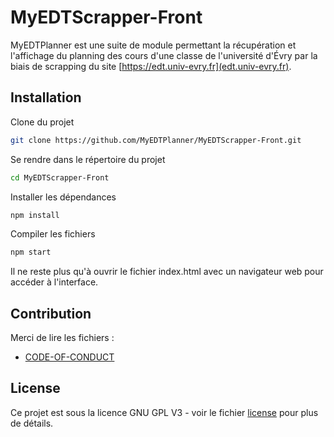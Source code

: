 # MyEDTScrapper-Front

MyEDTPlanner est une suite de module permettant la récupération et l'affichage du planning des cours d'une classe de l'université d'Évry par la biais de scrapping du site [https://edt.univ-evry.fr](edt.univ-evry.fr).

## Installation

Clone du projet
```bash
git clone https://github.com/MyEDTPlanner/MyEDTScrapper-Front.git
```

Se rendre dans le répertoire du projet
```bash
cd MyEDTScrapper-Front
````

Installer les dépendances
```bash
npm install
```

Compiler les fichiers
```bash
npm start
```

Il ne reste plus qu'à ouvrir le fichier index.html avec un navigateur web pour accéder à l'interface.
## Contribution

Merci de lire les fichiers :
* [CODE-OF-CONDUCT](https://github.com/MyEDTPlanner/MyEDTScrapper-Front/blob/19-ajout-dun-code-de-conduite/CODE-OF-CONDUCT.md)

## License

Ce projet est sous la licence GNU GPL V3 - voir le fichier [license](https://github.com/MyEDTPlanner/MyEDTScrapper-Front/blob/14-ajout-dune-licence/License) pour plus de détails.
